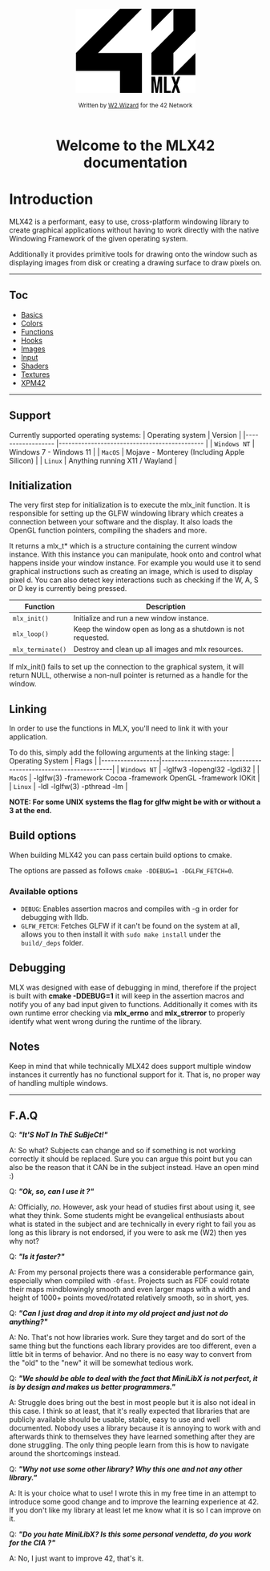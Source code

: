 <!----------------------------------------------------------------------------
Copyright @ 2021-2022 Codam Coding College. All rights reserved.
See copyright and license notice in the root project for more information.
----------------------------------------------------------------------------->

</br>
<div align="center">
  <img src="./assets/logo.png" alt="42MLX_Logo">
</div>
<div align="center" style="margin-top: 8px;">
  <sub>Written by <a href="https://portfolio.w2wizard.dev/">W2.Wizard</a> for the 42 Network</sub>
</div>
</br>

<div align="center">
    <h1>Welcome to the MLX42 documentation</h1>
</div>

# Introduction

MLX42 is a performant, easy to use, cross-platform windowing library to create
graphical applications without having to work directly with the native Windowing 
Framework of the given operating system.

Additionally it provides primitive tools for drawing onto the window such as
displaying images from disk or creating a drawing surface to draw pixels on.

---

## Toc

* [Basics](./Basics.md)
* [Colors](./Colors.md)
* [Functions](./Functions.md)
* [Hooks](./Hooks.md)
* [Images](./Images.md)
* [Input](./Input.md)
* [Shaders](./Shaders.md)
* [Textures](./Textures.md)
* [XPM42](./XPM42.md)

---

## Support

Currently supported operating systems:
| Operating system 	| Version                                     	|
|------------------	|---------------------------------------------	|
| `Windows NT`      | Windows 7 - Windows 11                      	|
| `MacOS`           | Mojave - Monterey (Including Apple Silicon) 	|
| `Linux`           | Anything running X11 / Wayland              	|

## Initialization

The very first step for initialization is to execute the mlx_init function.
It is responsible for setting up the GLFW windowing library which 
creates a connection between your software and the display. It also loads the 
OpenGL function pointers, compiling the shaders and more.

It returns a mlx_t* which is a structure containing the current window instance.
With this instance you can manipulate, hook onto and control what happens inside 
your window instance. For example you would use it to send graphical instructions such as 
creating an image, which is used to display pixel d. You can also detect key
interactions such as checking if the W, A, S or D key is currently being pressed.

| Function          | Description                                                  |
|-------------------|--------------------------------------------------------------|
| `mlx_init()`      | Initialize and run a new window instance.                    |
| `mlx_loop()`      | Keep the window open as long as a shutdown is not requested. |
| `mlx_terminate()` | Destroy and clean up all images and mlx resources.            |

If mlx_init() fails to set up the connection to the graphical system, it will
return NULL, otherwise a non-null pointer is returned as a handle for the window.

## Linking

In order to use the functions in MLX, you'll need to link it with your application.

To do this, simply add the following arguments at the linking stage:
| Operating System | Flags                                                         |
|------------------|---------------------------------------------------------------|
| `Windows NT`     | -lglfw3 -lopengl32 -lgdi32                                    |
| `MacOS`          | -lglfw(3) -framework Cocoa -framework OpenGL -framework IOKit |
| `Linux`          | -ldl -lglfw(3) -pthread -lm                                   |

**NOTE: For some UNIX systems the flag for glfw might be with or without a 3 at the end.**

## Build options

When building MLX42 you can pass certain build options to cmake.

The options are passed as follows `cmake -DDEBUG=1 -DGLFW_FETCH=0`.

### Available options

* `DEBUG`: Enables assertion macros and compiles with -g in order for debugging with lldb.
* `GLFW_FETCH`: Fetches GLFW if it can't be found on the system at all, allows you to then install it with `sudo make install` under the `build/_deps` folder.

## Debugging

MLX was designed with ease of debugging in mind, therefore if the project is built with
**cmake -DDEBUG=1** it will keep in the assertion macros and notify you of any bad input
given to functions. Additionally it comes with its own runtime error checking via
**mlx_errno** and **mlx_strerror** to properly identify what went wrong during the runtime
of the library.

## Notes

Keep in mind that while technically MLX42
does support multiple window instances it currently has no functional support for
it. That is, no proper way of handling multiple windows.

---

## F.A.Q

Q: **_"It'S NoT In ThE SuBjeCt!"_**

A: So what? Subjects can change and so if something is not working correctly it should be replaced. Sure you can argue this point but you can also be the reason that it CAN be in the subject instead. Have an open mind :)

Q: **_"Ok, so, can I use it ?"_**

A: Officially, _no_. However, ask your head of studies first about using it, see what they think. Some students might be evangelical enthusiasts about what is stated in the subject and are technically in every right to fail you as long as this library is not endorsed, if you were to ask me (W2) then yes why not?

Q: **_"Is it faster?"_**

A: From my personal projects there was a considerable performance gain, especially when compiled with `-Ofast`. Projects such as FDF could rotate their maps mindblowingly smooth and even larger maps with a width and height of 1000+ points moved/rotated relatively smooth, so in short, yes.

Q: **_"Can I just drag and drop it into my old project and just not do anything?"_**

A: No. That's not how libraries work. Sure they target and do sort of the same thing but the functions each library provides are too different, even a little bit in terms of behavior. And no there is no easy way to convert from the "old" to the "new" it will be somewhat tedious work.

Q: **_"We should be able to deal with the fact that MiniLibX is not perfect, it is by design and makes us better programmers."_**

A: Struggle does bring out the best in most people but it is also not ideal in this case. I think so at least, that it's really expected that libraries that are publicly available should be usable, stable, easy to use and well documented. Nobody uses a library because it is annoying to work with and afterwards think to themselves they have learned something after they are done struggling. The only thing people learn from this is how to navigate around the shortcomings instead.

Q: **_"Why not use some other library? Why this one and not any other library."_**

A: It is your choice what to use! I wrote this in my free time in an attempt to introduce some good change and to improve the learning experience at 42. If you don't like my library at least let me know what it is so I can improve on it.

Q: **_"Do you hate MiniLibX? Is this some personal vendetta, do you work for the CIA ?"_**

A: No, I just want to improve 42, that's it.

